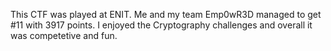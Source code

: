 This CTF was played at ENIT. Me and my team Emp0wR3D managed to get #11 with 3917 points.
I enjoyed the Cryptography challenges and overall it was competetive and fun.
